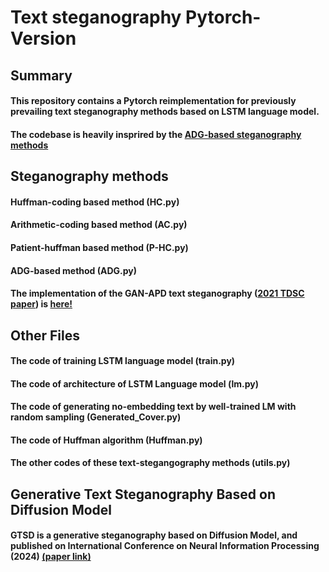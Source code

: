 # Text steganography Pytorch-Version

## Summary
#### This repository contains a Pytorch reimplementation for previously prevailing text steganography methods based on LSTM language model.
#### The codebase is heavily insprired by the [ADG-based steganography methods](https://github.com/Mhzzzzz/ADG-steganography)


## Steganography methods
#### Huffman-coding based method (HC.py)
#### Arithmetic-coding based method (AC.py)
#### Patient-huffman based method (P-HC.py)
#### ADG-based method (ADG.py)
#### The implementation of the GAN-APD text steganography ([2021 TDSC paper](10.1109/TDSC.2021.3079957)) is [here!](https://github.com/CAU-Tstega/text-steganography)

## Other Files
#### The code of training LSTM language model (train.py)
#### The code of architecture of LSTM Language model (lm.py)
#### The code of generating no-embedding text by well-trained LM with random sampling (Generated_Cover.py)
#### The code of Huffman algorithm (Huffman.py)
#### The other codes of these text-stegangography methods (utils.py)

## Generative Text Steganography Based on Diffusion Model
#### GTSD is a generative steganography based on Diffusion Model, and published on International Conference on Neural Information Processing (2024) [(paper link)](https://arxiv.org/pdf/2504.19433)
